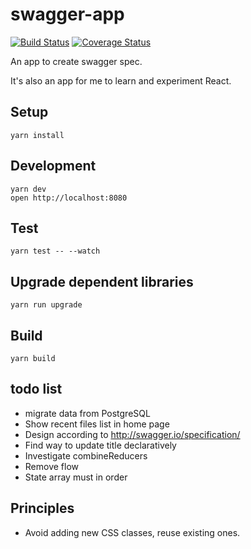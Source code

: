 # swagger-app

[![Build Status](https://travis-ci.org/tylerlong/swagger-app.svg?branch=master)](https://travis-ci.org/tylerlong/swagger-app)
[![Coverage Status](https://coveralls.io/repos/github/tylerlong/swagger-app/badge.svg?branch=master)](https://coveralls.io/github/tylerlong/swagger-app?branch=master)

An app to create swagger spec.

It's also an app for me to learn and experiment React.


## Setup

```
yarn install
```


## Development

```
yarn dev
open http://localhost:8080
```

## Test

```
yarn test -- --watch
```


## Upgrade dependent libraries

```
yarn run upgrade
```


## Build

```
yarn build
```


## todo list

- migrate data from PostgreSQL
- Show recent files list in home page
- Design according to http://swagger.io/specification/
- Find way to update title declaratively
- Investigate combineReducers
- Remove flow
- State array must in order


## Principles

- Avoid adding new CSS classes, reuse existing ones.
